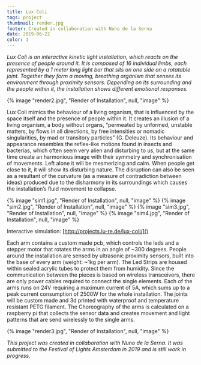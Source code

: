 ```yaml
---
title: Lux Coli
tags: project
thumbnail: render.jpg
footer: Created in collaboration with Nuno de la Serna
date: 2019-06-22
color: 1
---
```

*Lux Coli is an interactive kinetic light installation, which reacts on the presence of people around it. It is composed of 16 individual limbs, each represented by a 1 meter long light bar that sits on one side on a rotatable joint. Together they form a moving, breathing organism that senses its environment through proximity sensors. Depending on its surrounding and the people within it, the installation shows different emotional responses.*

<span class="more"></span>

{% image "render2.jpg", "Render of Installation", null, "image" %}

Lux Coli mimics the behaviour of a living organism, that is influenced by the space itself and the presence of people within it. It creates an illusion of a living organism, a body without organs, “permeated by unformed, unstable matters, by flows in all directions, by free intensities or nomadic singularities, by mad or transitory particles” (G. Deleuze). Its behaviour and appearance resembles the reflex-like motions found in insects and bacterias, which often seem very alien and disturbing to us, but at the same time create an harmonious image with their symmetry and synchronisation of movements. Left alone it will be mesmerizing and calm. When people get close to it, it will show its disturbing nature. The disruption can also be seen as a resultant of the curvature (as a measure of contradiction between ideas) produced due to the disharmony in its surroundings which causes the installation’s fluid movement to collapse.


<div class="gallery">
{% image "sim1.jpg", "Render of Installation", null, "image" %}
{% image "sim2.jpg", "Render of Installation", null, "image" %}
{% image "sim3.jpg", "Render of Installation", null, "image" %}
{% image "sim4.jpg", "Render of Installation", null, "image" %}
</div>

Interactive simulation: [http://projects.lu-re.de/lux-coli/]()

Each arm contains a custom made pcb, which controls the leds and a stepper motor that rotates the arms in an angle of ~300 degrees. People around the installation are sensed by ultrasonic proximity sensors, built into the base of every arm (weight: ~1kg per arm). The Led Strips are housed within sealed acrylic tubes to protect them from humidity. Since the communication between the pieces is based on wireless transceivers, there are only power cables required to connect the single elements. Each of the arms runs on 24V requiring a maximum current of 5A, which sums up to a peak current consumption of 2500W for the whole installation. The joints will be custom made and 3d printed with waterproof and temperature resistant PETG filament. The Choreography of the arms is calculated on a raspberry pi that collects the sensor data and creates movement and light patterns that are send wirelessly to the single arms.

{% image "render3.jpg", "Render of Installation", null, "image" %}

*This project was created in collaboration with Nuno de la Serna. It was submitted to the Festival of Lights Amsterdam in 2019 and is still work in progress.*